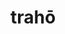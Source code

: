 ---
title: trahō
meaning: to drag, pull
ch: [twelve, f1, f, 7r, 24rv]
pos: verb
inf: trahere
secondppstem: trah
infend: ere
thirdpp: trāxī
fourthpp: tractus
conjugation: third
derivative: protracted
six: y
---